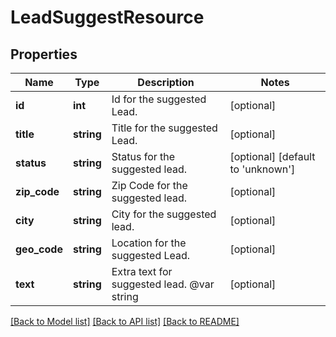 # LeadSuggestResource

## Properties
Name | Type | Description | Notes
------------ | ------------- | ------------- | -------------
**id** | **int** | Id for the suggested Lead. | [optional] 
**title** | **string** | Title for the suggested Lead. | [optional] 
**status** | **string** | Status for the suggested lead. | [optional] [default to 'unknown']
**zip_code** | **string** | Zip Code for the suggested lead. | [optional] 
**city** | **string** | City for the suggested lead. | [optional] 
**geo_code** | **string** | Location for the suggested Lead. | [optional] 
**text** | **string** | Extra text for suggested lead. @var string | [optional] 

[[Back to Model list]](../README.md#documentation-for-models) [[Back to API list]](../README.md#documentation-for-api-endpoints) [[Back to README]](../README.md)


